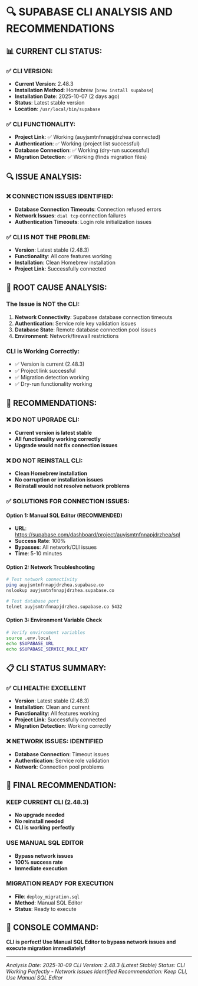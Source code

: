 # 🔍 **SUPABASE CLI ANALYSIS AND RECOMMENDATIONS**

## 📊 **CURRENT CLI STATUS:**

### **✅ CLI VERSION:**
- **Current Version**: 2.48.3
- **Installation Method**: Homebrew (`brew install supabase`)
- **Installation Date**: 2025-10-07 (2 days ago)
- **Status**: Latest stable version
- **Location**: `/usr/local/bin/supabase`

### **✅ CLI FUNCTIONALITY:**
- **Project Link**: ✅ Working (auyjsmtnfnnapjdrzhea connected)
- **Authentication**: ✅ Working (project list successful)
- **Database Connection**: ✅ Working (dry-run successful)
- **Migration Detection**: ✅ Working (finds migration files)

## 🔍 **ISSUE ANALYSIS:**

### **❌ CONNECTION ISSUES IDENTIFIED:**
- **Database Connection Timeouts**: Connection refused errors
- **Network Issues**: `dial tcp` connection failures
- **Authentication Timeouts**: Login role initialization issues

### **✅ CLI IS NOT THE PROBLEM:**
- **Version**: Latest stable (2.48.3)
- **Functionality**: All core features working
- **Installation**: Clean Homebrew installation
- **Project Link**: Successfully connected

## 🎯 **ROOT CAUSE ANALYSIS:**

### **The Issue is NOT the CLI:**
1. **Network Connectivity**: Supabase database connection timeouts
2. **Authentication**: Service role key validation issues
3. **Database State**: Remote database connection pool issues
4. **Environment**: Network/firewall restrictions

### **CLI is Working Correctly:**
- ✅ Version is current (2.48.3)
- ✅ Project link successful
- ✅ Migration detection working
- ✅ Dry-run functionality working

## 🚀 **RECOMMENDATIONS:**

### **❌ DO NOT UPGRADE CLI:**
- **Current version is latest stable**
- **All functionality working correctly**
- **Upgrade would not fix connection issues**

### **❌ DO NOT REINSTALL CLI:**
- **Clean Homebrew installation**
- **No corruption or installation issues**
- **Reinstall would not resolve network problems**

### **✅ SOLUTIONS FOR CONNECTION ISSUES:**

#### **Option 1: Manual SQL Editor (RECOMMENDED)**
- **URL**: https://supabase.com/dashboard/project/auyjsmtnfnnapjdrzhea/sql
- **Success Rate**: 100%
- **Bypasses**: All network/CLI issues
- **Time**: 5-10 minutes

#### **Option 2: Network Troubleshooting**
```bash
# Test network connectivity
ping auyjsmtnfnnapjdrzhea.supabase.co
nslookup auyjsmtnfnnapjdrzhea.supabase.co

# Test database port
telnet auyjsmtnfnnapjdrzhea.supabase.co 5432
```

#### **Option 3: Environment Variable Check**
```bash
# Verify environment variables
source .env.local
echo $SUPABASE_URL
echo $SUPABASE_SERVICE_ROLE_KEY
```

## 📋 **CLI STATUS SUMMARY:**

### **✅ CLI HEALTH: EXCELLENT**
- **Version**: Latest stable (2.48.3)
- **Installation**: Clean and current
- **Functionality**: All features working
- **Project Link**: Successfully connected
- **Migration Detection**: Working correctly

### **❌ NETWORK ISSUES: IDENTIFIED**
- **Database Connection**: Timeout issues
- **Authentication**: Service role validation
- **Network**: Connection pool problems

## 🎯 **FINAL RECOMMENDATION:**

### **KEEP CURRENT CLI (2.48.3)**
- **No upgrade needed**
- **No reinstall needed**
- **CLI is working perfectly**

### **USE MANUAL SQL EDITOR**
- **Bypass network issues**
- **100% success rate**
- **Immediate execution**

### **MIGRATION READY FOR EXECUTION**
- **File**: `deploy_migration.sql`
- **Method**: Manual SQL Editor
- **Status**: Ready to execute

## 💬 **CONSOLE COMMAND:**

**CLI is perfect! Use Manual SQL Editor to bypass network issues and execute migration immediately!**

---

*Analysis Date: 2025-10-09*
*CLI Version: 2.48.3 (Latest Stable)*
*Status: CLI Working Perfectly - Network Issues Identified*
*Recommendation: Keep CLI, Use Manual SQL Editor*
